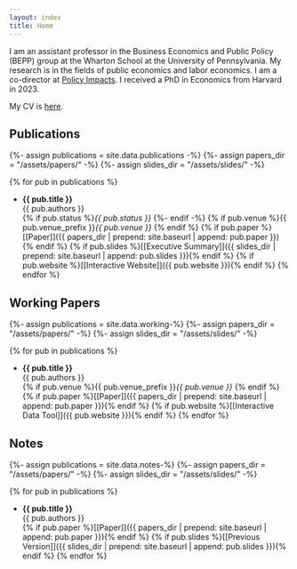 ```yaml
---
layout: index
title: Home
---
```

I am an assistant professor in the Business Economics and Public Policy (BEPP) group at the Wharton School at the University of Pennsylvania. My research is in the fields of public economics and labor economics. I am a co-director at <a href="https://policyimpacts.org">Policy Impacts</a>. I received a PhD in Economics from Harvard in 2023. 

My CV is <a href="https://bsprungkeyser.com/Sprung-Keyser_CV.pdf">here</a>.

## Publications
{%- assign publications = site.data.publications -%}
{%- assign papers_dir = "/assets/papers/" -%}
{%- assign slides_dir = "/assets/slides/" -%}

{% for pub in publications %}
* **{{ pub.title }}**  
{{ pub.authors }}  
{% if pub.status %}*{{ pub.status }}*  {%- endif -%}
{% if pub.venue %}{{ pub.venue_prefix }}*{{ pub.venue }}*  {% endif %}
{% if pub.paper %}[[Paper]]({{ papers_dir | prepend: site.baseurl | append: pub.paper }}){% endif %}
{% if pub.slides %}[[Executive Summary]]({{ slides_dir | prepend: site.baseurl | append: pub.slides }}){% endif %}
{% if pub.website %}[[Interactive Website]]({{ pub.website }}){% endif %}
{% endfor %}

## Working Papers
{%- assign publications = site.data.working-%}
{%- assign papers_dir = "/assets/papers/" -%}
{%- assign slides_dir = "/assets/slides/" -%}

{% for pub in publications %}
* **{{ pub.title }}**  
{{ pub.authors }}  
{% if pub.venue %}{{ pub.venue_prefix }}*{{ pub.venue }}*  {% endif %}
{% if pub.paper %}[[Paper]]({{ papers_dir | prepend: site.baseurl | append: pub.paper }}){% endif %}
{% if pub.website %}[[Interactive Data Tool]]({{ pub.website }}){% endif %}
{% endfor %}

## Notes
{%- assign publications = site.data.notes-%}
{%- assign papers_dir = "/assets/papers/" -%}
{%- assign slides_dir = "/assets/slides/" -%}

{% for pub in publications %}
* **{{ pub.title }}**  
{{ pub.authors }}  
{% if pub.paper %}[[Paper]]({{ papers_dir | prepend: site.baseurl | append: pub.paper }}){% endif %}
{% if pub.slides %}[[Previous Version]]({{ slides_dir | prepend: site.baseurl | append: pub.slides }}){% endif %}
{% endfor %}

